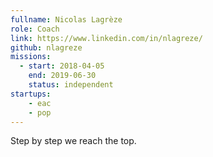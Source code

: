 ```yaml
---
fullname: Nicolas Lagrèze
role: Coach
link: https://www.linkedin.com/in/nlagreze/
github: nlagreze
missions:
  - start: 2018-04-05
    end: 2019-06-30
    status: independent
startups:
    - eac
    - pop
---
```


Step by step we reach the top.
